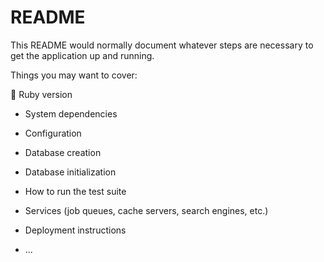 # README

This README would normally document whatever steps are necessary to get the
application up and running.

Things you may want to cover:

🌷 Ruby version

* System dependencies

* Configuration

* Database creation

* Database initialization

* How to run the test suite

* Services (job queues, cache servers, search engines, etc.)

* Deployment instructions

* ...
